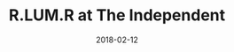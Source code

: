 ---
date: '2018-02-12'
artist: R.LUM.R
festival: ''
venue: The Independent
city: San Francisco
state: CA
country: USA
price: $22.92
solo: 'No'
title: R.LUM.R at The Independent
slug: 2018-02-12-r-lum-r
cover: ''
genre: ''
category: show
tags: []
created: 02/15/2019
artists:
  - R.LUM.R
  - Gibbz
openers:
  - Gibbz
---